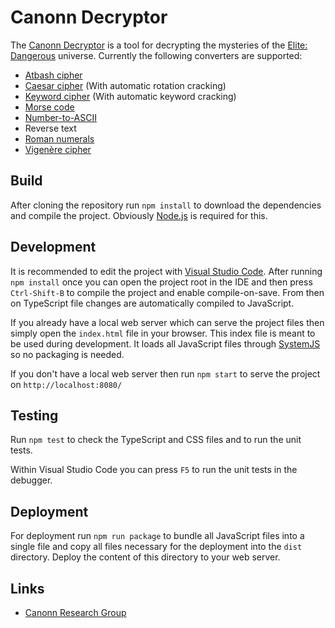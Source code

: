 Canonn Decryptor
================

The [Canonn Decryptor] is a tool for decrypting the mysteries of the [Elite: Dangerous] universe. Currently the
following converters are supported:

* [Atbash cipher]
* [Caesar cipher] (With automatic rotation cracking)
* [Keyword cipher] (With automatic keyword cracking)
* [Morse code]
* [Number-to-ASCII]
* Reverse text
* [Roman numerals]
* [Vigenère cipher]


Build
-----

After cloning the repository run `npm install` to download the dependencies and compile the project.
Obviously [Node.js] is required for this.


Development
-----------

It is recommended to edit the project with [Visual Studio Code]. After running `npm install` once you can open
the project root in the IDE and then press `Ctrl-Shift-B` to compile the project and enable compile-on-save. From then
on TypeScript file changes are automatically compiled to JavaScript.

If you already have a local web server which can serve the project files then simply open the `index.html` file
in your browser. This index file is meant to be used during development. It loads all JavaScript files through
[SystemJS] so no packaging is needed.

If you don't have a local web server then run `npm start` to serve the project on `http://localhost:8080/`


Testing
-------

Run `npm test` to check the TypeScript and CSS files and to run the unit tests.

Within Visual Studio Code you can press `F5` to run the unit tests in the debugger.


Deployment
----------

For deployment run `npm run package` to bundle all JavaScript files into a single file and copy all files
necessary for the deployment into the `dist` directory. Deploy the content of this directory to your web
server.


Links
-----

* [Canonn Research Group](http://canonn.science/)


[Canonn Decryptor]: https://kayahr.github.io/canonn-decryptor/
[Elite: Dangerous]: https://www.elitedangerous.com/
[Atbash cipher]: https://en.wikipedia.org/wiki/Atbash
[Caesar cipher]: https://en.wikipedia.org/wiki/Caesar_cipher
[Keyword cipher]: https://en.wikipedia.org/wiki/Keyword_cipher
[Morse code]: https://en.wikipedia.org/wiki/Morse_code
[Number-to-ASCII]: https://en.wikipedia.org/wiki/ASCII
[Roman numerals]: https://en.wikipedia.org/wiki/Roman_numerals
[Vigenère cipher]: https://en.wikipedia.org/wiki/Vigenère_cipher
[Node.js]: https://nodejs.org/
[SystemJS]: https://github.com/systemjs/systemjs
[Visual Studio Code]: https://code.visualstudio.com/
